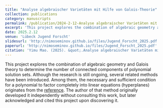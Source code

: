 ```yaml
---
title: "Analyse algebraischer Varietäten mit Hilfe von Galois-Theorie"
collection: publications
category: manuscripts
permalink: /publication/2024-2-12-Analyse algebraischer Varietäten mit Hilfe von Galois-Theorie
excerpt: 'This project explores the combination of algebraic geometry and Galois theory to determine the number of connected components of polynomial solution sets. Although the research is still in the development stage, several related methods have been introduced.'
date: 2025.2.12
venue: 'Lübeck Jugend Forscht'
slidesurl: 'http://nimoseminov.github.io/files/Jugend_Forscht_2025.pdf'
paperurl: 'http://nimoseminov.github.io/files/Jugend_Forscht_2025.pdf'
citation: 'Yimu Mao. (2025). &quot;.Analyse algebraischer Varietäten mit Hilfe von Galois-Theorie&quot'
---
```


This project explores the combination of algebraic geometry and Galois theory to determine the number of connected components of polynomial solution sets. Although the research is still ongoing, several related methods have been introduced. Among them, the necessary and sufficient condition for a polynomial to factor completely into linear equations (hyperplanes) originates from the [reference](https://wenku.csdn.net/doc/7u8353ndrs). The author of that method originally developed it independently without consulting this work, but later acknowledged and cited this project upon discovering it.
